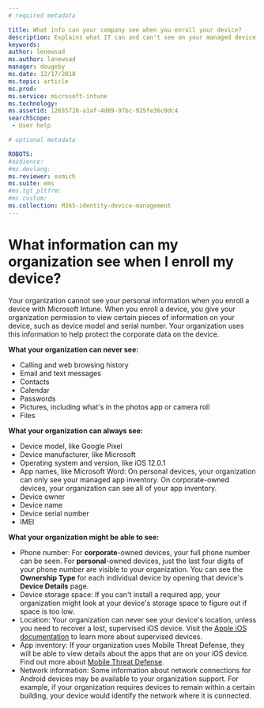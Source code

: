 ```yaml
---
# required metadata

title: What info can your company see when you enroll your device?
description: Explains what IT can and can't see on your managed device.
keywords:
author: lenewsad
ms.author: lanewsad
manager: dougeby
ms.date: 12/17/2018
ms.topic: article
ms.prod:
ms.service: microsoft-intune
ms.technology:
ms.assetid: 12655728-a1af-4d89-97bc-925fe36c0dc4
searchScope:
 - User help

# optional metadata

ROBOTS:  
#audience:
#ms.devlang:
ms.reviewer: esmich
ms.suite: ems
#ms.tgt_pltfrm:
#ms.custom:
ms.collection: M365-identity-device-management
---
```


# What information can my organization see when I enroll my device?

Your organization cannot see your personal information when you enroll a device with Microsoft Intune. When you enroll a device, you give your organization permission to view certain pieces of information on your device, such as device model and serial number. Your organization uses this information to help protect the corporate data on the device.

**What your organization can never see:**

- Calling and web browsing history
- Email and text messages
- Contacts
- Calendar
-	Passwords
- Pictures, including what's in the photos app or camera roll
- Files

**What your organization can always see:**

- Device model, like Google Pixel
- Device manufacturer, like Microsoft
- Operating system and version, like iOS 12.0.1
- App names, like Microsoft Word: On personal devices, your organization can only see your managed app inventory. On corporate-owned devices, your organization can see all of your app inventory.
- Device owner
- Device name
- Device serial number
- IMEI

**What your organization might be able to see:**

-  Phone number: For **corporate**-owned devices, your full phone number can be seen. For **personal**-owned devices, just the last four digits of your phone number are visible to your organization. You can see the **Ownership Type** for each individual device  by opening that device's **Device Details** page.
- Device storage space: If you can't install a required app, your organization might look at your device's storage space to figure out if space is too low.  
-  Location: Your organization can never see your device's location, unless you need to recover a lost, supervised iOS device. Visit the [Apple iOS documentation](https://go.microsoft.com/fwlink/?linkid=853816) to learn more about supervised devices.  
- App inventory: If your organization uses Mobile Threat Defense, they will be able to view details about the apps that are on your iOS device. Find out more about [Mobile Threat Defense](you-are-prompted-to-install-mtd-ios.md).
- Network information: Some information about network connections for Android devices may be available to your organization support. For example, if your organization requires devices to remain within a certain building, your device would identify the network where it is connected. 
